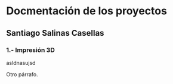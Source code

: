 <!DOCTYPE html>
<html lang="es">
</head>
<body>
  <h1>Docmentación de los proyectos </h1>
  <h2>Santiago Salinas Casellas</h2>
  <h3>1.- Impresión 3D</h3>
  <p>asldnasujsd</p>
  <p>Otro párrafo.</p>
</body>
</html>
